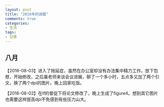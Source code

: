 ```yaml
---
layout: post
title: "2016年的进展"
comments: true
categories:
- 生活
tags:
- 记录
---
```


## 八月

【2016-08-03】进入了拖延症，虽然在办公室却没有办法集中精力工作。放下包袱，开始修改，之后巢老师来谈会议进展，聊了一个多小时，五点多又加了两个引文，换了两个dpi的图片。晚上回家吃饭。

【2016-08-02】在lf的督促下将论文修改了，晚上生成了figure4。想到其它图片也需要这样提高dpi不免感到有些压力山大。
